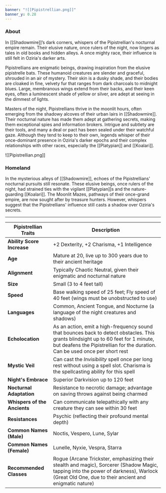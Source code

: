 ```yaml
---
banner: "![[Pipistrellian.png]]"
banner_y: 0.28
---
```

### About

In [[Shadowmire]]’s dark corners, whispers of the Pipistrellian's nocturnal empire remain. Their elusive nature, once rulers of the night, now lingers as tales in old books and hidden alleys. A once mighty race, their influence is still felt in Oziria's darker arts.

Pipistrellians are enigmatic beings, drawing inspiration from the elusive pipistrelle bats. These humanoid creatures are slender and graceful, shrouded in an air of mystery. Their skin is a dusky shade, and their bodies are cloaked in fine, velvety fur that ranges from dark charcoals to midnight blues. Large, membranous wings extend from their backs, and their keen eyes, often a luminescent shade of yellow or silver, are adept at seeing in the dimmest of lights.

Masters of the night, Pipistrellians thrive in the moonlit hours, often emerging from the shadowy alcoves of their urban lairs in [[Shadowmire]]. Their nocturnal nature has made them adept at gathering secrets, making them exceptional spies and information brokers. Intrigue and subtlety are their tools, and many a deal or pact has been sealed under their watchful gaze. Although they tend to keep to their own, legends whisper of their once-dominant presence in Oziria's darker epochs and their complex relationships with other races, especially the [[Platypian]] and [[Koalari]].

![[Pipistrellian.png]]
### Homeland

In the mysterious alleys of [[Shadowmire]], echoes of the Pipistrellians' nocturnal pursuits still resonate. These elusive beings, once rulers of the night, had strained ties with the vigilant [[Platypian]]s and the nature-guarding [[Koalari]]. The Moonlit Mazes, pathways of their once-grand empire, are now sought after by treasure hunters. However, whispers suggest that the Pipistrellians' influence still casts a shadow over Oziria's secrets.

-----


| **Pipistrellian Traits**     | **Description**                                                                                                                                                                                                     |
| ---------------------------- | ------------------------------------------------------------------------------------------------------------------------------------------------------------------------------------------------------------------- |
| **Ability Score Increase**   | +2 Dexterity, +2 Charisma, +1 Intelligence                                                                                                                                                                          |
| **Age**                      | Mature at 20, live up to 300 years due to their ancient heritage                                                                                                                                                    |
| **Alignment**                | Typically Chaotic Neutral, given their enigmatic and nocturnal nature                                                                                                                                               |
| **Size**                     | Small (3 to 4 feet tall)                                                                                                                                                                                            |
| **Speed**                    | Base walking speed of 25 feet; Fly speed of 40 feet (wings must be unobstructed to use)                                                                                                                             |
| **Languages**                | Common, Ancient Tongue, and Nocturne (a language of the night creatures and shadows)                                                                                                                                |
| **Echolocation**             | As an action, emit a high-frequency sound that bounces back to detect obstacles. This grants blindsight up to 60 feet for 1 minute, but deafens the Pipistrellian for the duration. Can be used once per short rest |
| **Mystic Veil**              | Can cast the _Invisibility_ spell once per long rest without using a spell slot. Charisma is the spellcasting ability for this spell                                                                                |
| **Night's Embrace**          | Superior Darkvision up to 120 feet                                                                                                                                                                                  |
| **Nocturnal Adaptation**     | Resistance to necrotic damage; advantage on saving throws against being charmed                                                                                                                                     |
| **Whispers of the Ancients** | Can communicate telepathically with any creature they can see within 30 feet                                                                                                                                        |
| **Resistances**              | Psychic (reflecting their profound mental depth)                                                                                                                                                                    |
| **Common Names (Male)**      | Noctis, Vespero, Lune, Sylar                                                                                                                                                                                        |
| **Common Names (Female)**    | Lunelle, Nyxie, Vespra, Starra                                                                                                                                                                                      |
| **Recommended Classes**      | Rogue (Arcane Trickster, emphasizing their stealth and magic), Sorcerer (Shadow Magic, tapping into the power of darkness), Warlock (Great Old One, due to their ancient and enigmatic nature)                      |